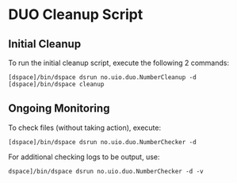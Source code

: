 # DUO Cleanup Script

## Initial Cleanup

To run the initial cleanup script, execute the following 2 commands:

    [dspace]/bin/dspace dsrun no.uio.duo.NumberCleanup -d
    [dspace]/bin/dspace cleanup

## Ongoing Monitoring

To check files (without taking action), execute:

    [dspace]/bin/dspace dsrun no.uio.duo.NumberChecker -d

For additional checking logs to be output, use:

    dspace]/bin/dspace dsrun no.uio.duo.NumberChecker -d -v